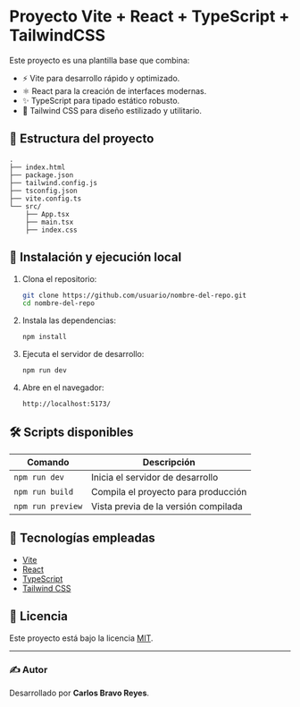 # Proyecto Vite + React + TypeScript + TailwindCSS

Este proyecto es una plantilla base que combina:

- ⚡ Vite para desarrollo rápido y optimizado.
- ⚛️ React para la creación de interfaces modernas.
- ✨ TypeScript para tipado estático robusto.
- 🎨 Tailwind CSS para diseño estilizado y utilitario.

## 📁 Estructura del proyecto

```
.
├── index.html
├── package.json
├── tailwind.config.js
├── tsconfig.json
├── vite.config.ts
└── src/
    ├── App.tsx
    ├── main.tsx
    ├── index.css
```

## 🚀 Instalación y ejecución local

1. Clona el repositorio:
   ```bash
   git clone https://github.com/usuario/nombre-del-repo.git
   cd nombre-del-repo
   ```

2. Instala las dependencias:
   ```bash
   npm install
   ```

3. Ejecuta el servidor de desarrollo:
   ```bash
   npm run dev
   ```

4. Abre en el navegador:
   ```
   http://localhost:5173/
   ```

## 🛠 Scripts disponibles

| Comando            | Descripción                          |
|--------------------|--------------------------------------|
| `npm run dev`      | Inicia el servidor de desarrollo     |
| `npm run build`    | Compila el proyecto para producción  |
| `npm run preview`  | Vista previa de la versión compilada |

## 🧩 Tecnologías empleadas

- [Vite](https://vitejs.dev/)
- [React](https://reactjs.org/)
- [TypeScript](https://www.typescriptlang.org/)
- [Tailwind CSS](https://tailwindcss.com/)

## 📝 Licencia

Este proyecto está bajo la licencia [MIT](LICENSE).

---

### ✍️ Autor

Desarrollado por **Carlos Bravo Reyes**.